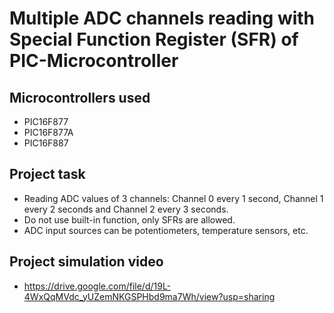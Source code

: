 # Multiple ADC channels reading with Special Function Register (SFR) of PIC-Microcontroller
## Microcontrollers used
- PIC16F877
- PIC16F877A
- PIC16F887
## Project task
- Reading ADC values of 3 channels: Channel 0 every 1 second, Channel 1 every 2 seconds and Channel 2 every 3 seconds.
- Do not use built-in function, only SFRs are allowed.
- ADC input sources can be potentiometers, temperature sensors, etc. 
## Project simulation video
- https://drive.google.com/file/d/19L-4WxQqMVdc_yUZemNKGSPHbd9ma7Wh/view?usp=sharing
